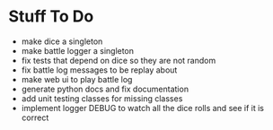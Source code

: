 Stuff To Do
==

- make dice a singleton
- make battle logger a singleton
- fix tests that depend on dice so they are not random
- fix battle log messages to be replay about
- make web ui to play battle log
- generate python docs and fix documentation
- add unit testing classes for missing classes
- implement logger DEBUG to watch all the dice rolls and see if it is correct